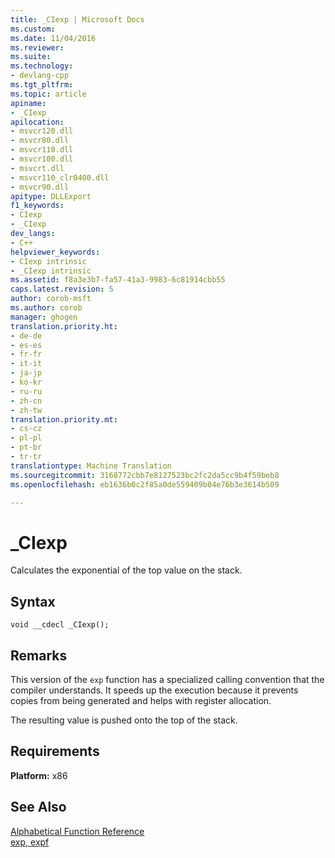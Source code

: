 ```yaml
---
title: _CIexp | Microsoft Docs
ms.custom: 
ms.date: 11/04/2016
ms.reviewer: 
ms.suite: 
ms.technology:
- devlang-cpp
ms.tgt_pltfrm: 
ms.topic: article
apiname:
- _CIexp
apilocation:
- msvcr120.dll
- msvcr80.dll
- msvcr110.dll
- msvcr100.dll
- msvcrt.dll
- msvcr110_clr0400.dll
- msvcr90.dll
apitype: DLLExport
f1_keywords:
- CIexp
- _CIexp
dev_langs:
- C++
helpviewer_keywords:
- CIexp intrinsic
- _CIexp intrinsic
ms.assetid: f8a3e3b7-fa57-41a3-9983-6c81914cbb55
caps.latest.revision: 5
author: corob-msft
ms.author: corob
manager: ghogen
translation.priority.ht:
- de-de
- es-es
- fr-fr
- it-it
- ja-jp
- ko-kr
- ru-ru
- zh-cn
- zh-tw
translation.priority.mt:
- cs-cz
- pl-pl
- pt-br
- tr-tr
translationtype: Machine Translation
ms.sourcegitcommit: 3168772cbb7e8127523bc2fc2da5cc9b4f59beb8
ms.openlocfilehash: eb1636b0c2f85a0de559409b04e76b3e3614b509

---
```

# _CIexp
Calculates the exponential of the top value on the stack.  
  
## Syntax  
  
```  
void __cdecl _CIexp();  
```  
  
## Remarks  
 This version of the `exp` function has a specialized calling convention that the compiler understands. It speeds up the execution because it prevents copies from being generated and helps with register allocation.  
  
 The resulting value is pushed onto the top of the stack.  
  
## Requirements  
 **Platform:** x86  
  
## See Also  
 [Alphabetical Function Reference](../c-runtime-library/reference/crt-alphabetical-function-reference.md)   
 [exp, expf](../c-runtime-library/reference/exp-expf.md)


<!--HONumber=Jan17_HO2-->


